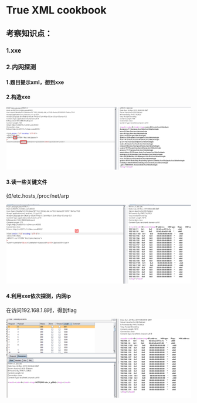 # True XML cookbook
## 考察知识点：
### 1.xxe
### 2.内网探测

#### 1.题目提示xml，想到xxe

#### 2.构造xxe

![image](https://raw.githubusercontent.com/h1iba1/h1iba1.github.io/refs/heads/master/_posts/CTF/CTFwriteup/南邮ctf2019/images/3D67B0179ACB4C47A25B04425A1E5233True%20XML%20cookbook1.png)

#### 3.读一些关键文件

如/etc.hosts,/proc/net/arp

![image](https://raw.githubusercontent.com/h1iba1/h1iba1.github.io/refs/heads/master/_posts/CTF/CTFwriteup/南邮ctf2019/images/417A744A37D74E8B8A1373F45B0900FFTrue%20XML%20cookbook2.png)

#### 4.利用xxe依次探测，内网ip

在访问192.168.1.8时，得到flag

![image](https://raw.githubusercontent.com/h1iba1/h1iba1.github.io/refs/heads/master/_posts/CTF/CTFwriteup/南邮ctf2019/images/B2F46BDEADE34550A9382AD8868DF5AFTrue%20XML%20cookbook3.png)